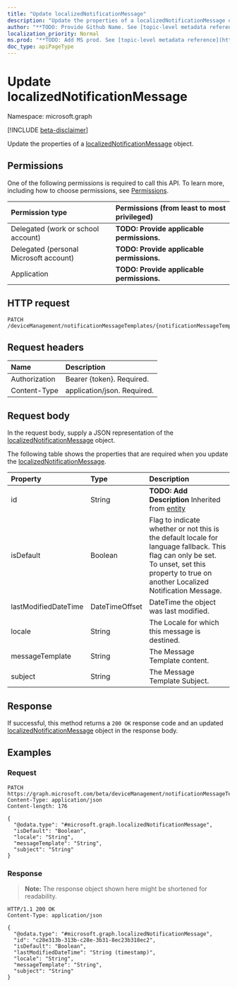 ```yaml
---
title: "Update localizedNotificationMessage"
description: "Update the properties of a localizedNotificationMessage object."
author: "**TODO: Provide Github Name. See [topic-level metadata reference](https://msgo.azurewebsites.net/add/document/guidelines/metadata.html#topic-level-metadata)**"
localization_priority: Normal
ms.prod: "**TODO: Add MS prod. See [topic-level metadata reference](https://msgo.azurewebsites.net/add/document/guidelines/metadata.html#topic-level-metadata)**"
doc_type: apiPageType
---
```


# Update localizedNotificationMessage
Namespace: microsoft.graph

[!INCLUDE [beta-disclaimer](../../includes/beta-disclaimer.md)]

Update the properties of a [localizedNotificationMessage](../resources/localizednotificationmessage.md) object.

## Permissions
One of the following permissions is required to call this API. To learn more, including how to choose permissions, see [Permissions](/graph/permissions-reference).

|Permission type|Permissions (from least to most privileged)|
|:---|:---|
|Delegated (work or school account)|**TODO: Provide applicable permissions.**|
|Delegated (personal Microsoft account)|**TODO: Provide applicable permissions.**|
|Application|**TODO: Provide applicable permissions.**|

## HTTP request

<!-- {
  "blockType": "ignored"
}
-->
``` http
PATCH /deviceManagement/notificationMessageTemplates/{notificationMessageTemplateId}/localizedNotificationMessages/{localizedNotificationMessageId}
```

## Request headers
|Name|Description|
|:---|:---|
|Authorization|Bearer {token}. Required.|
|Content-Type|application/json. Required.|

## Request body
In the request body, supply a JSON representation of the [localizedNotificationMessage](../resources/localizednotificationmessage.md) object.

The following table shows the properties that are required when you update the [localizedNotificationMessage](../resources/localizednotificationmessage.md).

|Property|Type|Description|
|:---|:---|:---|
|id|String|**TODO: Add Description** Inherited from [entity](../resources/entity.md)|
|isDefault|Boolean|Flag to indicate whether or not this is the default locale for language fallback. This flag can only be set. To unset, set this property to true on another Localized Notification Message.|
|lastModifiedDateTime|DateTimeOffset|DateTime the object was last modified.|
|locale|String|The Locale for which this message is destined.|
|messageTemplate|String|The Message Template content.|
|subject|String|The Message Template Subject.|



## Response

If successful, this method returns a `200 OK` response code and an updated [localizedNotificationMessage](../resources/localizednotificationmessage.md) object in the response body.

## Examples

### Request
<!-- {
  "blockType": "request",
  "name": "update_localizednotificationmessage"
}
-->
``` http
PATCH https://graph.microsoft.com/beta/deviceManagement/notificationMessageTemplates/{notificationMessageTemplateId}/localizedNotificationMessages/{localizedNotificationMessageId}
Content-Type: application/json
Content-length: 176

{
  "@odata.type": "#microsoft.graph.localizedNotificationMessage",
  "isDefault": "Boolean",
  "locale": "String",
  "messageTemplate": "String",
  "subject": "String"
}
```


### Response
>**Note:** The response object shown here might be shortened for readability.
<!-- {
  "blockType": "response",
  "truncated": true
}
-->
``` http
HTTP/1.1 200 OK
Content-Type: application/json

{
  "@odata.type": "#microsoft.graph.localizedNotificationMessage",
  "id": "c28e313b-313b-c28e-3b31-8ec23b318ec2",
  "isDefault": "Boolean",
  "lastModifiedDateTime": "String (timestamp)",
  "locale": "String",
  "messageTemplate": "String",
  "subject": "String"
}
```


